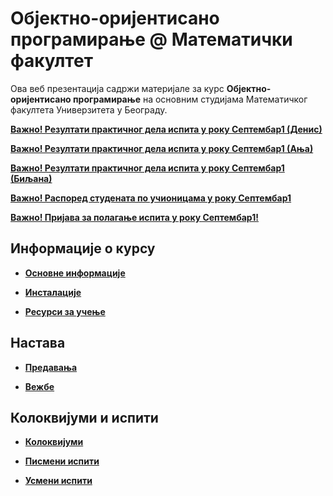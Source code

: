 # Објектно-оријентисано програмирање @ Математички факултет

Ова веб презентација садржи материјале за курс **Објектно-оријентисано програмирање** на основним студијама Математичког факултета Универзитета у Београду.

**[Важно! Резултати практичног дела испита у року Септембар1 (Денис)](/pismeni-ispiti/info/README.md)**

**[Важно! Резултати практичног дела испита у року Септембар1 (Ања)](/pismeni-ispiti/info/README.md)**

**[Важно! Резултати практичног дела испита у року Септембар1 (Биљана)](/pismeni-ispiti/info/README.md)**

**[Важно! Распоред студената по учионицама у року Септембар1](/pismeni-ispiti/info/README.md)**

**[Важно! Пријава за полагање испита у року Септембар1!](/pismeni-ispiti/info/README.md)**

<!-- **[Важно! Пријава за полагање практичног дела испита у року Јун2!](/pismeni-ispiti/info/README.md)** -->

<!-- **[Важно! Страница посвећена часовима вежби уживо!](/vezbe/info/README.md)** -->

<!-- **[Важно! Страница посвећена часовима предавања уживо!](/predavanja/info/README.md)** -->


## Информације о курсу

* **[Основне информације](/informacije/README.md)**

* **[Инсталације](/INSTALACIJE.md)**

* **[Ресурси за учење](/RESURSI-ZA-UCENJE.md)**

## Настава

* **[Предавања](/predavanja/README.md)**

* **[Вежбе](/vezbe/README.md)**

## Колоквијуми и испити

* **[Колоквијуми](/kolokvijumi/README.md)**

* **[Писмени испити](/pismeni-ispiti/README.md)**

* **[Усмени испити](/usmeni-ispiti/README.md)**
